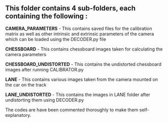 ## This folder contains 4 sub-folders, each containing the following : ##

**CAMERA_PARAMETERS** - This contains saved files for the calibration matrix as well as other intrinsic and extrinsic parameters of the camera which can be loaded using the DECODER.py file

**CHESSBOARD** - This contains chessboard images taken for calculating the camera parameters

**CHESSBOARD_UNDISTORTED** - This contains the undistorted chessboard images after running CALIBRATOR.py

**LANE** - This contains various images taken from the camera mounted on the car on the track

**LANE_UNDISTORTED** - This contains the images in LANE folder after undistorting them using DECODER.py

The codes are have been commented thoroughly to make them self-explanatory.